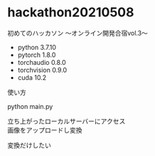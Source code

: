 # hackathon20210508

初めてのハッカソン ～オンライン開発合宿vol.3～

* python 3.7.10
* pytorch 1.8.0
* torchaudio 0.8.0
* torchvision 0.9.0
* cuda 10.2

使い方

python main.py

立ち上がったローカルサーバーにアクセス  
画像をアップロードし変換


変換だけしたい 





